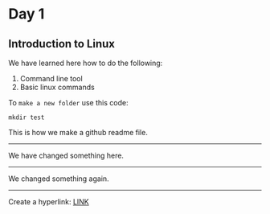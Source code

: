 # Day 1

## Introduction to Linux

We have learned here how to do the following:

1. Command line tool
2. Basic linux commands

To `make a new folder` use this code:

```
mkdir test
```

This is how we make a github readme file.

----

We have changed something here.

----

We changed something again.

----

Create a hyperlink: [LINK](https://github.com/leontwntfr/biol217)
